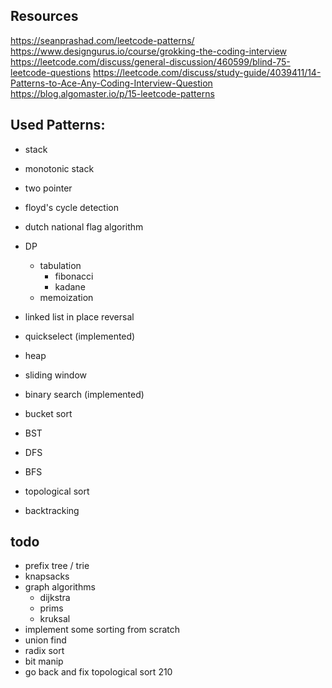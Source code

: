 ## Resources

https://seanprashad.com/leetcode-patterns/
https://www.designgurus.io/course/grokking-the-coding-interview
https://leetcode.com/discuss/general-discussion/460599/blind-75-leetcode-questions
https://leetcode.com/discuss/study-guide/4039411/14-Patterns-to-Ace-Any-Coding-Interview-Question
https://blog.algomaster.io/p/15-leetcode-patterns

## Used Patterns:
- stack
- monotonic stack
- two pointer
- floyd's cycle detection
- dutch national flag algorithm
- DP
    - tabulation
       - fibonacci
       - kadane
    - memoization

- linked list in place reversal
- quickselect (implemented)
- heap
- sliding window
- binary search (implemented)
- bucket sort
- BST
- DFS
- BFS
- topological sort
- backtracking

## todo
- prefix tree / trie
- knapsacks
- graph algorithms
    - dijkstra
    - prims
    - kruksal
- implement some sorting from scratch
- union find
- radix sort
- bit manip
- go back and fix topological sort 210
